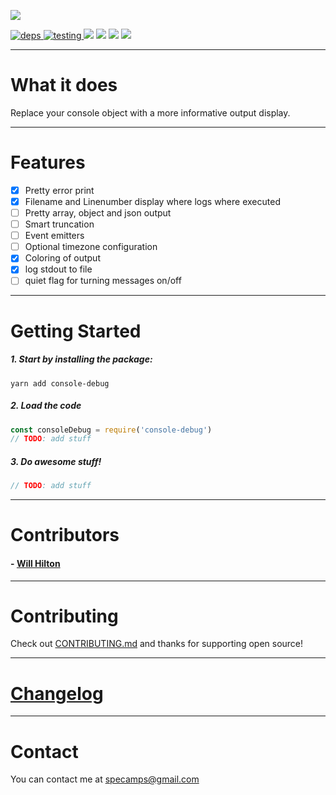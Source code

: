 [![](https://nodei.co/npm/console-debug.png?downloads=true&downloadRank=true&stars=true)](https://www.npmjs.com/package/console-debug)


[![](https://david-dm.org/michaeldegroot/console-debug.svg "deps") ](https://david-dm.org/michaeldegroot/console-debug "david-dm")
[![](https://travis-ci.org/michaeldegroot/console-debug.svg?branch=master "testing") ](https://travis-ci.org/michaeldegroot/console-debug "travis-ci")
[![](https://coveralls.io/repos/michaeldegroot/console-debug/badge.svg?branch=master&service=github)](https://coveralls.io/github/michaeldegroot/console-debug?branch=master)
![](https://img.shields.io/badge/Node-%3E%3D4.0-green.svg)
![](https://img.shields.io/npm/dt/console-debug.svg)
![](https://img.shields.io/npm/l/console-debug.svg)


___
# What it does
Replace your console object with a more informative output display.

___
# Features
- [X] Pretty error print
- [X] Filename and Linenumber display where logs where executed
- [ ] Pretty array, object and json output
- [ ] Smart truncation
- [ ] Event emitters
- [ ] Optional timezone configuration
- [X] Coloring of output
- [x] log stdout to file
- [ ] quiet flag for turning messages on/off

___
#  Getting Started

##### 1. Start by installing the package:
    yarn add console-debug

##### 2. Load the code
```js
const consoleDebug = require('console-debug')
// TODO: add stuff
````




##### 3. Do awesome stuff!
```js
// TODO: add stuff
````

___
# Contributors
#### - [Will Hilton](https://github.com/wmhilton)

___
# Contributing
Check out [CONTRIBUTING.md](CONTRIBUTING.md) and thanks for supporting open source!

___
# [Changelog](https://github.com/michaeldegroot/console-debug/commits/master)

___
# Contact
You can contact me at specamps@gmail.com

